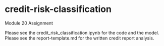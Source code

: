 # credit-risk-classification
Module 20 Assignment

Please see the credit_risk_classification.ipynb for the code and the model.
Please see the report-template.md for the written credit report analysis.

